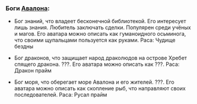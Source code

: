 ### Боги [Авалона](Авалон):
- Бог знаний, что владеет бесконечной библиотекой. Его интересует лишь знания. Любитель заключать сделки. Популярен среди учёных и магов.
Его аватара можно описать как гуманоидного осьминога, что своими щупальцами пользуется как руками.
Раса: Чудище бездны

- Бог драконов, что защищает народ драколюдов на острове Хребет спящего дракона. ???.
Его аватара можно описать как ???.
Раса: Дракон прайм

- Бог моря, что оберегает море Авалона и его жителей. ???.
Его аватара можно описать как скопление рыб, что направляют своих последователей.
Раса: Русал прайм